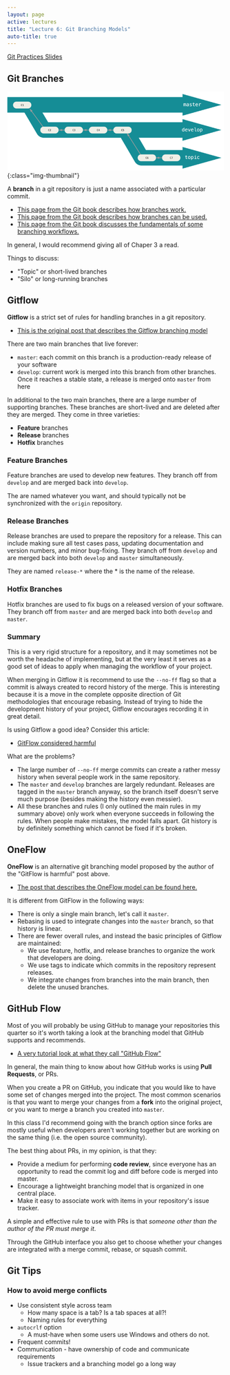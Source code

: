 ```yaml
---
layout: page
active: lectures
title: "Lecture 6: Git Branching Models"
auto-title: true
---
```



<a href="https://docs.google.com/presentation/d/1RltU_3Qx-kpd_FQPzVMkpTWEQHMLButBSBuRO1nNgIQ/edit?usp=sharing" class="btn btn-info">Git Practices Slides</a>

## Git Branches

![git branches](06-figure-git-branches.png){:class="img-thumbnail"}

A **branch** in a git repository is just a name associated with a particular commit.

- [This page from the Git book describes how branches work.](https://git-scm.com/book/en/v2/Git-Branching-Branches-in-a-Nutshell)
- [This page from the Git book describes how branches can be used.](https://git-scm.com/book/en/v2/Git-Branching-Basic-Branching-and-Merging)
- [This page from the Git book discusses the fundamentals of some branching workflows.](https://git-scm.com/book/en/v2/Git-Branching-Branching-Workflows)

In general, I would recommend giving all of Chaper 3 a read.

Things to discuss:

- "Topic" or short-lived branches
- "Silo" or long-running branches



## Gitflow

**Gitflow** is a strict set of rules for handling branches in a git repository.

- [This is the original post that describes the Gitflow branching model](http://nvie.com/posts/a-successful-git-branching-model/)

There are two main branches that live forever:

- `master`: each commit on this branch is a production-ready release of your software
- `develop`: current work is merged into this branch from other branches.
  Once it reaches a stable state, a release is merged onto `master` from here

In additional to the two main branches, there are a large number of supporting branches.
These branches are short-lived and are deleted after they are merged.
They come in three varieties:

- **Feature** branches
- **Release** branches
- **Hotfix** branches



### Feature Branches

Feature branches are used to develop new features.
They branch off from `develop` and are merged back into `develop`.

The are named whatever you want, and should typically not be synchronized with the `origin` repository.


### Release Branches

Release branches are used to prepare the repository for a release.
This can include making sure all test cases pass, updating documentation and version numbers, and minor bug-fixing.
They branch off from `develop` and are merged back into both `develop` and `master` simultaneously.

They are named `release-*` where the \* is the name of the release.


### Hotfix Branches

Hotfix branches are used to fix bugs on a released version of your software.
They branch off from `master` and are merged back into both `develop`  and `master`.


### Summary

This is a very rigid structure for a repository, and it may sometimes not be worth the headache of implementing,
but at the very least it serves as a good set of ideas to apply when managing the workflow of your project.

When merging in Gitflow it is recommend to use the `--no-ff` flag so that a commit is always created to record history of the merge.
This is interesting because it is a move in the complete opposite direction of Git methodologies that encourage rebasing.
Instead of trying to hide the development history of your project, Gitflow encourages recording it in great detail.

Is using Gitflow a good idea?
Consider this article:

- [GitFlow considered harmful](http://endoflineblog.com/gitflow-considered-harmful)

What are the problems?

- The large number of `--no-ff` merge commits can create a rather messy history when several people work in the same repository.
- The `master` and `develop` branches are largely redundant.
  Releases are tagged in the `master` branch anyway, so the branch itself doesn't serve much purpose (besides making the history even messier).
- All these branches and rules (I only outlined the main rules in my summary above) only work when everyone succeeds in following the rules.
  When people make mistakes, the model falls apart.
  Git history is by definitely something which cannot be fixed if it's broken.



## OneFlow

**OneFlow** is an alternative git branching model proposed by the author of the "GitFlow is harmful" post above.

- [The post that describes the OneFlow model can be found here.](http://endoflineblog.com/oneflow-a-git-branching-model-and-workflow)

It is different from GitFlow in the following ways:

- There is only a single main branch, let's call it `master`.
- Rebasing is used to integrate changes into the `master` branch, so that history is linear.
- There are fewer overall rules, and instead the basic principles of Gitflow are maintained:
  - We use feature, hotfix, and release branches to organize the work that developers are doing.
  - We use tags to indicate which commits in the repository represent releases.
  - We integrate changes from branches into the main branch, then delete the unused branches.



## GitHub Flow

Most of you will probably be using GitHub to manage your repositories this quarter
so it's worth taking a look at the branching model that GitHub supports and recommends.

- [A very tutorial look at what they call "GitHub Flow"](https://guides.github.com/introduction/flow/)

In general, the main thing to know about how GitHub works is using **Pull Requests**, or PRs.

When you create a PR on GitHub, you indicate that you would like to have some set of changes merged into the project.
The most common scenarios is that you want to merge your changes from a **fork** into the original project,
or you want to merge a branch you created into `master`.

In this class I'd recommend going with the branch option since forks are mostly useful when developers aren't working together
but are working on the same thing (i.e. the open source community).

The best thing about PRs, in my opinion, is that they:

- Provide a medium for performing **code review**, since everyone has an opportunity to read the commit log and diff before code is merged into master.
- Encourage a lightweight branching model that is organized in one central place.
- Make it easy to associate work with items in your repository's issue tracker.

A simple and effective rule to use with PRs is that *someone other than the author of the PR must merge it*.

Through the GitHub interface you also get to choose whether your changes are integrated with a merge commit, rebase, or squash commit.



## Git Tips

### How to avoid merge conflicts

- Use consistent style across team
  - How many space is a tab? Is a tab spaces at all?!
  - Naming rules for everything
- `autocrlf` option
  - A must-have when some users use Windows and others do not.
- Frequent commits!
- Communication - have ownership of code and communicate requirements
  - Issue trackers and a branching model go a long way

